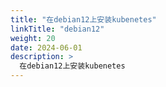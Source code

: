```yaml
---
title: "在debian12上安装kubenetes"
linkTitle: "debian12"
weight: 20
date: 2024-06-01
description: >
  在debian12上安装kubenetes
---
```





